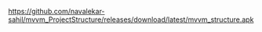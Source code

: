 https://github.com/navalekar-sahil/mvvm_ProjectStructure/releases/download/latest/mvvm_structure.apk
